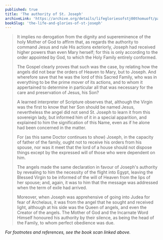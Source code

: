 ```yaml
---
published: true
title: 'The authority of St. Joseph'
archiveLink: 'https://archive.org/details/lifegloriesofstj00thomuoft/page/356?view=theater'
bookSlug: 'the-life-and-glories-of-st-joseph'
---
```


> It implies no derogation from the dignity and supereminence of the holy Mother of God to affirm that, as regards the authority to command Jesus and rule His actions exteriorly, Joseph had received higher powers than even Mary herself; for this is only according to the order appointed by God, to which the Holy Family entirely conformed.
>
> The Gospel clearly proves that such was the case, by relating how the angels did not bear the orders of Heaven to Mary, but to Joseph. And wherefore save that he was the lord of this Sacred Family, who was in everything to be the prime mover of its actions, and to whom it appertained to determine in particular all that was necessary for the care and preservation of Jesus, his Son?
>
> A learned interpreter of Scripture observes that, although the Virgin was the first to know that her Son should be named Jesus, nevertheless the angel did not send St. Joseph to learn it from this sovereign lady, but informed him of it in a special apparition, and explained to him the signification of this Name, even as if he alone had been concerned in the matter.
>
> For (as this same Doctor continues to show) Joseph, in the capacity of father of the family, ought not to receive his orders from his spouse, nor was it meet that the lord of a house should not dispose things except by the expressed will of those who were dependent on him.
>
> The angels made the same declaration in favour of Joseph's authority by revealing to him the necessity of the flight into Egypt, leaving the Blessed Virgin to be informed of the will of Heaven from the lips of her spouse; and, again, it was to him that the message was addressed when the term of exile had arrived.
>
> Moreover, when Joseph was apprehensive of going into Judea for fear of Archelaus, it was from the angel that he sought and received light, although at his side was the Queen of angels, and even the Creator of the angels. The Mother of God and the Incarnate Word Himself honoured his authority by their silence, as being the head of the Family, to whom perfect obedience was due.

*For footnotes and references, see the book scan linked above.*